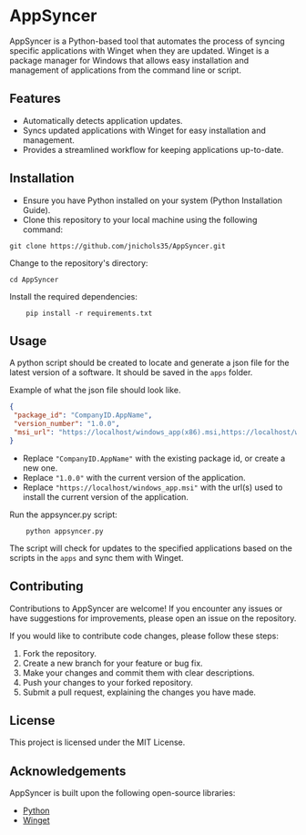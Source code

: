 # AppSyncer
AppSyncer is a Python-based tool that automates the process of syncing specific applications with Winget when they are updated. Winget is a package manager for Windows that allows easy installation and management of applications from the command line or script.

## Features
- Automatically detects application updates.
- Syncs updated applications with Winget for easy installation and management.
- Provides a streamlined workflow for keeping applications up-to-date.

## Installation
- Ensure you have Python installed on your system (Python Installation Guide).
- Clone this repository to your local machine using the following command:
```shell
git clone https://github.com/jnichols35/AppSyncer.git
```

Change to the repository's directory:
```shell
cd AppSyncer
```

Install the required dependencies:
```shell
    pip install -r requirements.txt
  ```
## Usage
A python script should be created to locate and generate a json file for the latest version of a software. It should be saved in the `apps` folder.

Example of what the json file should look like. 
```json
{
 "package_id": "CompanyID.AppName",
 "version_number": "1.0.0",
 "msi_url": "https://localhost/windows_app(x86).msi,https://localhost/windows_app(x64).msi"
}
```
- Replace `"CompanyID.AppName"` with the existing package id, or create a new one.
- Replace `"1.0.0"` with the current version of the application.
- Replace `"https://localhost/windows_app.msi"` with the url(s) used to install the current version of the application. 

Run the appsyncer.py script:
```shell
    python appsyncer.py
```

The script will check for updates to the specified applications based on the scripts in the `apps` and sync them with Winget.

## Contributing
Contributions to AppSyncer are welcome! If you encounter any issues or have suggestions for improvements, please open an issue on the repository.

If you would like to contribute code changes, please follow these steps:
1. Fork the repository.
2. Create a new branch for your feature or bug fix.
3. Make your changes and commit them with clear descriptions.
4. Push your changes to your forked repository.
5. Submit a pull request, explaining the changes you have made.

## License
This project is licensed under the MIT License.

## Acknowledgements
AppSyncer is built upon the following open-source libraries:
- [Python](https://www.python.org/)
- [Winget](https://learn.microsoft.com/en-us/windows/package-manager/winget/)
